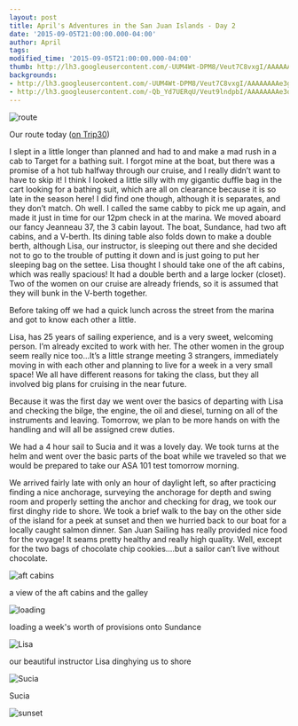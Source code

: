 ```yaml
---
layout: post
title: April's Adventures in the San Juan Islands - Day 2
date: '2015-09-05T21:00:00.000-04:00'
author: April
tags:
modified_time: '2015-09-05T21:00:00.000-04:00'
thumb: http://lh3.googleusercontent.com/-UUM4Wt-DPM8/Veut7C8vxgI/AAAAAAAAe3g/EQSL-y__AKU/s640/blogger-image--1125810891.jpg
backgrounds:
- http://lh3.googleusercontent.com/-UUM4Wt-DPM8/Veut7C8vxgI/AAAAAAAAe3g/EQSL-y__AKU/s640/blogger-image--1125810891.jpg
- http://lh3.googleusercontent.com/-Qb_Yd7UERqU/Veut9lndpbI/AAAAAAAAe3o/hoQwHnk5vkQ/s640/blogger-image--475033106.jpg
---
```


![route](http://1.bp.blogspot.com/-tdK2cregesc/Veus63mBjTI/AAAAAAAAe3U/TzbKx-7pTfo/s1600/Screen%2BShot%2B2015-09-05%2Bat%2B10.35.51%2BPM.png "Our route today")

Our route today ([on Trip30](https://www.trip30.com/trips/e0ce1150-c4d3-4388-830a-cd1e68d9702c))


I slept in a little longer than planned and had to and make a mad rush in a cab to Target for a bathing suit. I forgot mine at the boat, but there was a promise of a hot tub halfway through our cruise, and I really didn’t want to have to skip it! I think I looked a little silly with my gigantic duffle bag in the cart looking for a bathing suit, which are all on clearance because it is so late in the season here! I did find one though, although it is separates, and they don’t match. Oh well. I called the same cabby to pick me up again, and made it just in time for our 12pm check in at the marina. 
We moved aboard our fancy Jeanneau 37, the 3 cabin layout. The boat, Sundance, had two aft cabins, and a V-berth. Its dining table also folds down to make a double berth, although Lisa, our instructor, is sleeping out there and she decided not to go to the trouble of putting it down and is just going to put her sleeping bag on the settee. Lisa thought I should take one of the aft cabins, which was really spacious! It had a double berth and a large locker (closet). Two of the women on our cruise are already friends, so it is assumed that they will bunk in the V-berth together. 

Before taking off we had a quick lunch across the street from the marina and got to know each other a little. 

Lisa, has 25 years of sailing experience, and is a very sweet, welcoming person. I’m already excited to work with her. The other women in the group seem really nice too…It’s a little strange meeting 3 strangers, immediately moving in with each other and planning to live  for a week in a very small space! We all have different reasons for taking the class, but they all involved big plans for cruising in the near future. 

Because it was the first day we went over the basics of departing with Lisa and checking the bilge, the engine, the oil and diesel, turning on all of the instruments and leaving. Tomorrow, we plan to be more hands on with the handling and will all be assigned crew duties. 

We had a 4 hour sail to Sucia and it was a lovely day. We took turns at the helm and went over the basic parts of the boat while we traveled so that we would be prepared to take our ASA 101 test tomorrow morning. 

We arrived fairly late with only an hour of daylight left, so after practicing finding a nice anchorage, surveying the anchorage for depth and swing room and properly setting the anchor and checking for drag, we took our first dinghy ride to shore. We took a brief walk to the bay on the other side of the island for a peek at sunset and then we hurried back to our boat for a locally caught salmon dinner. San Juan Sailing has really provided nice food for the voyage! It seams pretty healthy and really high quality. Well, except for the two bags of chocolate chip cookies….but a sailor can’t live without chocolate. 

![aft cabins](http://lh3.googleusercontent.com/-lE4b7jtdqsI/VeuuAT1NhuI/AAAAAAAAe3w/ypz9KOHGzmE/s640/blogger-image-651236740.jpg "a view of the aft cabins and the galley")

a view of the aft cabins and the galley


![loading](http://lh3.googleusercontent.com/-UUM4Wt-DPM8/Veut7C8vxgI/AAAAAAAAe3g/EQSL-y__AKU/s640/blogger-image--1125810891.jpg "loading a week's worth of provisions onto Sundance")

loading a week's worth of provisions onto Sundance


![Lisa](http://lh3.googleusercontent.com/-lsHrCNBmJrQ/VeuuFs3erII/AAAAAAAAe4A/L5Pqw3NmB98/s640/blogger-image--850310928.jpg "our beautiful instructor Lisa dinghying us to shore")

our beautiful instructor Lisa dinghying us to shore


![Sucia](http://lh3.googleusercontent.com/-Qb_Yd7UERqU/Veut9lndpbI/AAAAAAAAe3o/hoQwHnk5vkQ/s640/blogger-image--475033106.jpg "Sucia")

Sucia


![sunset](http://lh3.googleusercontent.com/-PSCZilfnHZc/VeuuDD-oKCI/AAAAAAAAe34/XzltpVRxbg0/s640/blogger-image-1549285669.jpg "sunset")





